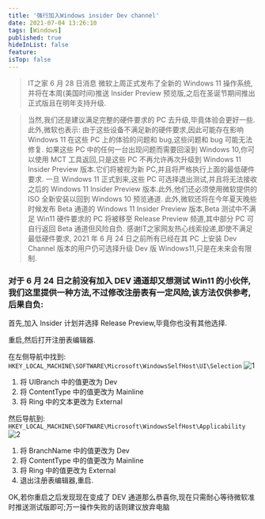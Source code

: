 ```yaml
---
title: '强行加入Windows insider Dev channel'
date: 2021-07-04 13:26:10
tags: [Windows]
published: true
hideInList: false
feature: 
isTop: false
---
```


>IT之家 6 月 28 日消息 微软上周正式发布了全新的 Windows 11 操作系统,并将在本周(美国时间)推送 Insider Preview 预览版,之后在圣诞节期间推出正式版且在明年支持升级.

>当然,我们还是建议满足完整的硬件要求的 PC 去升级,毕竟体验会更好一些.此外,微软也表示:
由于这些设备不满足新的硬件要求,因此可能存在影响 Windows 11 在这些 PC 上的体验的问题和 bug,这些问题和 bug 可能无法修复.
如果这些 PC 中的任何一台出现问题而需要回滚到 Windows 10,你可以使用 MCT 工具返回,只是这些 PC 不再允许再次升级到 Windows 11 Insider Preview 版本.它们将被视为新 PC,并且将严格执行上面的最低硬件要求.
一旦 Windows 11 正式到来,这些 PC 可选择退出测试,并且将无法接收之后的 Windows 11 Insider Preview 版本.此外,他们还必须使用微软提供的 ISO 全新安装以回到 Windows 10 预览通道.
此外,微软还将在今年夏天晚些时候发布 Beta 通道的 Windows 11 Insider Preview 版本,Beta 测试中不满足 Win11 硬件要求的 PC 将被移至 Release Preview 频道,其中部分 PC 可自行返回 Beta 通道但风险自负.
感谢IT之家网友热心线索投递,即使不满足最低硬件要求, 2021 年 6 月 24 日之前所有已经在其 PC 上安装 Dev Channel 版本的用户仍可选择升级 Dev 版 Windows11,只是在未来会有限制.

### 对于 6 月 24 日之前没有加入 DEV 通道却又想测试 Win11 的小伙伴,我们这里提供一种方法,不过修改注册表有一定风险,该方法仅供参考,后果自负:

首先,加入 Insider 计划并选择 Release Preview,毕竟你也没有其他选择.

重启,然后打开注册表编辑器.

在左侧导航中找到:
`HKEY_LOCAL_MACHINE\SOFTWARE\Microsoft\WindowsSelfHost\UI\Selection`
![1](https://z3.ax1x.com/2021/07/04/RfmjM9.jpg)
1. 将 UIBranch 中的值更改为 Dev
2. 将 ContentType 中的值更改为 Mainline
3. 将 Ring 中的文本更改为 External

然后导航到:
`HKEY_LOCAL_MACHINE\SOFTWARE\Microsoft\WindowsSelfHost\Applicability`
![2](https://z3.ax1x.com/2021/07/04/RfmOxJ.jpg)
1. 将 BranchName 中的值更改为 Dev
2. 将 ContentType 中的值更改为 Mainline
3. 将 Ring 中的值更改为 External
4. 退出注册表编辑器,重启.

OK,若你重启之后发现现在变成了 DEV 通道那么恭喜你,现在只需耐心等待微软准时推送测试版即可;万一操作失败的话则建议放弃电脑
